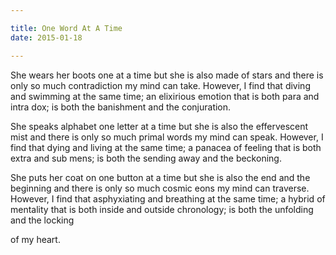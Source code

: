 ```yaml
---

title: One Word At A Time
date: 2015-01-18

---
```


She wears her boots one at a time
but she is also made of stars and
there is only so much contradiction my mind
can take.
However, I find that diving and swimming at the same time;
an elixirious emotion that is both para and intra dox;
is both the banishment and the conjuration.

She speaks alphabet one letter at a time
but she is also the effervescent mist and
there is only so much primal words my mind
can speak.
However, I find that dying and living at the same time;
a panacea of feeling that is both extra and sub mens;
is both the sending away and the beckoning.

She puts her coat on one button at a time
but she is also the end and the beginning and
there is only so much cosmic eons my mind
can traverse.
However, I find that asphyxiating and breathing at the same time;
a hybrid of mentality that is both inside and outside chronology;
is both the unfolding and the locking

of my heart.